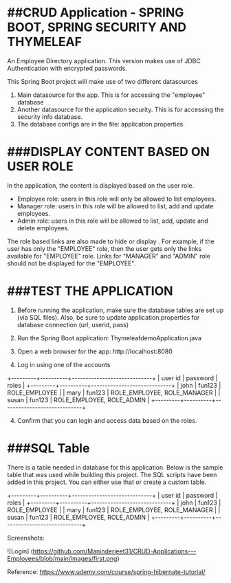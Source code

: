 ##CRUD Application - SPRING BOOT, SPRING SECURITY AND THYMELEAF
==========================================
An Employee Directory application. This version makes use of JDBC Authentication with encrypted passwords.

This Spring Boot project will make use of two different datasources
1. Main datasource for the app. This is for accessing the "employee" database
2. Another datasource for the application security. This is for accessing the security info database.
3. The database configs are in the file: application.properties


###DISPLAY CONTENT BASED ON USER ROLE
==================================

In the application, the content is displayed based on the user role.

- Employee role: users in this role will only be allowed to list employees.
- Manager role: users in this role will be allowed to list, add and update employees.
- Admin role: users in this role will be allowed to list, add, update and delete employees. 

The role based links are also made to  hide or display . For example, if the user has only the "EMPLOYEE" role, then the user gets only the links available for "EMPLOYEE" role.
Links for "MANAGER" and "ADMIN" role should not be displayed for the "EMPLOYEE".

###TEST THE APPLICATION
====================
1. Before running the application, make sure the database tables are set up (via SQL files).  Also, be sure to update application.properties for database connection (url, userid, pass)
 
2. Run the Spring Boot application: ThymeleafdemoApplication.java

3. Open a web browser for the app: http://localhost:8080

4. Log in using one of the accounts

+---------+----------+-----------------------------+
| user id | password |            roles            |
+---------+----------+-----------------------------+
| john    | fun123   | ROLE_EMPLOYEE               |
| mary    | fun123   | ROLE_EMPLOYEE, ROLE_MANAGER |
| susan   | fun123   | ROLE_EMPLOYEE, ROLE_ADMIN   |
+---------+----------+-----------------------------+

4. Confirm that you can login and access data based on the roles.

###SQL Table
=========
There is a table needed in database for this application. Below is the sample table that was used while building this project.
The SQL scripts have been added in this project. You can either use that or create a custom table.

+---------+----------+-----------------------------+
| user id | password |            roles            |
+---------+----------+-----------------------------+
| john    | fun123   | ROLE_EMPLOYEE               |
| mary    | fun123   | ROLE_EMPLOYEE, ROLE_MANAGER |
| susan   | fun123   | ROLE_EMPLOYEE, ROLE_ADMIN   |
+---------+----------+-----------------------------+
 					
Screenshots: 

![Login] (https://github.com/Maninderjeet31/CRUD-Applications---Employees/blob/main/images/first.png)


Reference: https://www.udemy.com/course/spring-hibernate-tutorial/
